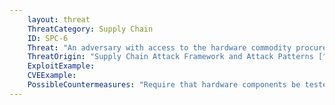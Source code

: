 ```yaml
---
    layout: threat
    ThreatCategory: Supply Chain
    ID: SPC-6
    Threat: "An adversary with access to the hardware commodity procurement process can insert improperly vetted or untested malicious critical microelectronics components into the system during development."
    ThreatOrigin: "Supply Chain Attack Framework and Attack Patterns [^142]"
    ExploitExample:
    CVEExample:
    PossibleCountermeasures: "Require that hardware components be tested for correct functionality and normal operation, and that the output of automated testing processes be digitally signed by the component that performed the test, and that the results are verified prior to acceptance of the tested component into the next stage of procurement, development, or deployment to reduce the likelihood an adversary can successfully introduce a malicious component that is not detected prior to use in production"
---
```

